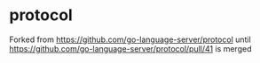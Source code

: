 # protocol

Forked from https://github.com/go-language-server/protocol until https://github.com/go-language-server/protocol/pull/41 is merged

